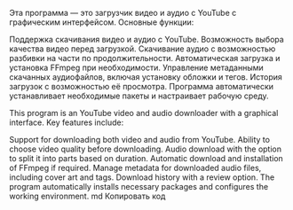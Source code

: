 Эта программа — это загрузчик видео и аудио с YouTube с графическим интерфейсом. Основные функции:

Поддержка скачивания видео и аудио с YouTube.
Возможность выбора качества видео перед загрузкой.
Скачивание аудио с возможностью разбивки на части по продолжительности.
Автоматическая загрузка и установка FFmpeg при необходимости.
Управление метаданными скачанных аудиофайлов, включая установку обложки и тегов.
История загрузок с возможностью её просмотра.
Программа автоматически устанавливает необходимые пакеты и настраивает рабочую среду.

This program is an YouTube video and audio downloader with a graphical interface. Key features include:

Support for downloading both video and audio from YouTube.
Ability to choose video quality before downloading.
Audio download with the option to split it into parts based on duration.
Automatic download and installation of FFmpeg if required.
Manage metadata for downloaded audio files, including cover art and tags.
Download history with a review option.
The program automatically installs necessary packages and configures the working environment.
md
Копировать код



